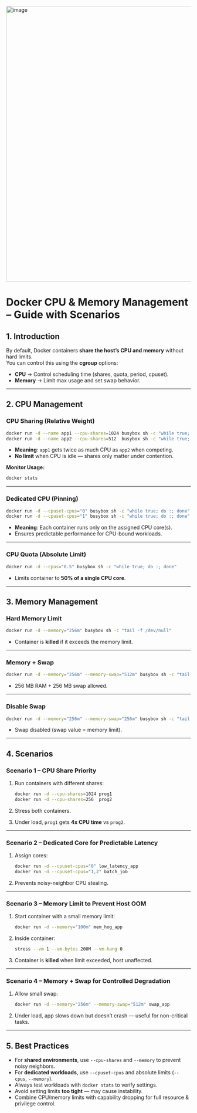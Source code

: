 <img width="2102" height="752" alt="image" src="https://github.com/user-attachments/assets/3f3ef4b8-0160-47ed-b179-d2a1cf2364aa" />


# Docker CPU & Memory Management – Guide with Scenarios

## 1. Introduction

By default, Docker containers **share the host’s CPU and memory** without hard limits.  
You can control this using the **cgroup** options:

- **CPU** → Control scheduling time (shares, quota, period, cpuset).
- **Memory** → Limit max usage and set swap behavior.

---

## 2. CPU Management

### CPU Sharing (Relative Weight)
```bash
docker run -d --name app1 --cpu-shares=1024 busybox sh -c "while true; do :; done"
docker run -d --name app2 --cpu-shares=512  busybox sh -c "while true; do :; done"
````

* **Meaning**: `app1` gets twice as much CPU as `app2` when competing.
* **No limit** when CPU is idle — shares only matter under contention.

**Monitor Usage:**

```bash
docker stats
```

---

### Dedicated CPU (Pinning)

```bash
docker run -d --cpuset-cpus="0" busybox sh -c "while true; do :; done"
docker run -d --cpuset-cpus="1" busybox sh -c "while true; do :; done"
```

* **Meaning**: Each container runs only on the assigned CPU core(s).
* Ensures predictable performance for CPU-bound workloads.

---

### CPU Quota (Absolute Limit)

```bash
docker run -d --cpus="0.5" busybox sh -c "while true; do :; done"
```

* Limits container to **50% of a single CPU core**.

---

## 3. Memory Management

### Hard Memory Limit

```bash
docker run -d --memory="256m" busybox sh -c "tail -f /dev/null"
```

* Container is **killed** if it exceeds the memory limit.

---

### Memory + Swap

```bash
docker run -d --memory="256m" --memory-swap="512m" busybox sh -c "tail -f /dev/null"
```

* 256 MB RAM + 256 MB swap allowed.

---

### Disable Swap

```bash
docker run -d --memory="256m" --memory-swap="256m" busybox sh -c "tail -f /dev/null"
```

* Swap disabled (swap value = memory limit).

---

## 4. Scenarios

### Scenario 1 – CPU Share Priority

1. Run containers with different shares:

   ```bash
   docker run -d --cpu-shares=1024 prog1
   docker run -d --cpu-shares=256  prog2
   ```
2. Stress both containers.
3. Under load, `prog1` gets **4x CPU time** vs `prog2`.

---

### Scenario 2 – Dedicated Core for Predictable Latency

1. Assign cores:

   ```bash
   docker run -d --cpuset-cpus="0" low_latency_app
   docker run -d --cpuset-cpus="1,2" batch_job
   ```
2. Prevents noisy-neighbor CPU stealing.

---

### Scenario 3 – Memory Limit to Prevent Host OOM

1. Start container with a small memory limit:

   ```bash
   docker run -d --memory="100m" mem_hog_app
   ```
2. Inside container:

   ```bash
   stress --vm 1 --vm-bytes 200M --vm-hang 0
   ```
3. Container is **killed** when limit exceeded, host unaffected.

---

### Scenario 4 – Memory + Swap for Controlled Degradation

1. Allow small swap:

   ```bash
   docker run -d --memory="256m" --memory-swap="512m" swap_app
   ```
2. Under load, app slows down but doesn’t crash — useful for non-critical tasks.

---

## 5. Best Practices

* For **shared environments**, use `--cpu-shares` and `--memory` to prevent noisy neighbors.
* For **dedicated workloads**, use `--cpuset-cpus` and absolute limits (`--cpus`, `--memory`).
* Always test workloads with `docker stats` to verify settings.
* Avoid setting limits **too tight** — may cause instability.
* Combine CPU/memory limits with capability dropping for full resource & privilege control.
